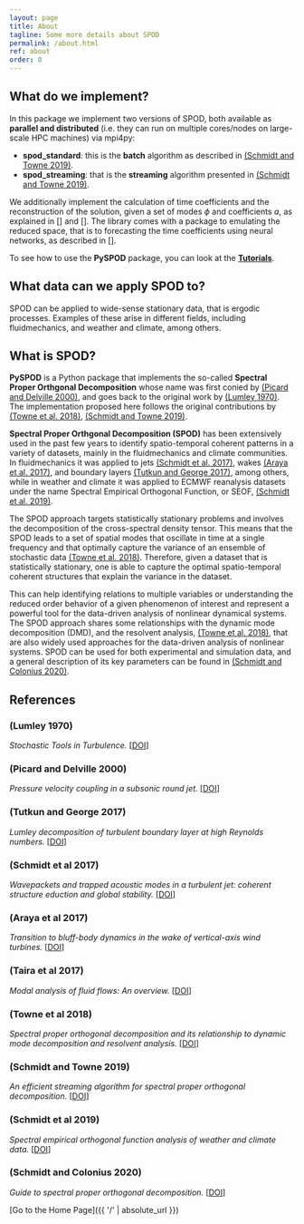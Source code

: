 ```yaml
---
layout: page
title: About
tagline: Some more details about SPOD
permalink: /about.html
ref: about
order: 0
---
```


## What do we implement?

In this package we implement two versions of SPOD, both available as **parallel and distributed** (i.e. they can run on multiple cores/nodes on large-scale HPC machines) via mpi4py:

  - **spod_standard**: this is the **batch** algorithm as described in [(Schmidt and Towne 2019)](schmidt-and-towne-2019).
  - **spod_streaming**: that is the **streaming** algorithm presented in [(Schmidt and Towne 2019)](schmidt-and-towne-2019).

We additionally implement the calculation of time coefficients and the reconstruction of the solution, given a set of modes $\phi$ and coefficients *a*, as explained in [] and []. The library comes with a package to emulating the reduced space, that is to forecasting the time coefficients using neural networks, as described in [].

To see how to use the **PySPOD** package, you can look at the [**Tutorials**](tutorials/README.md).

## What data can we apply SPOD to?

SPOD can be applied to wide-sense stationary data, that is ergodic processes. Examples of these arise in different fields, including fluidmechanics, and weather and climate, among others.

## What is SPOD?

**PySPOD** is a Python package that implements the so-called **Spectral Proper Orthgonal Decomposition** whose name was first conied by [(Picard and Delville 2000)](#picard-and-delville-2000), and goes back to the original work by [(Lumley 1970)](#lumley-1970). The implementation proposed here follows the original contributions by [(Towne et al. 2018)](#towne-et-al-2018), [(Schmidt and Towne 2019)](#schmidt-and-towne-2019).

**Spectral Proper Orthgonal Decomposition (SPOD)** has been extensively used in the past few years to identify spatio-temporal coherent patterns in a variety of datasets, mainly in the fluidmechanics and climate communities. In fluidmechanics it was applied to jets [(Schmidt et al. 2017)](#schmidt-et-al-2017), wakes [(Araya et al. 2017)](#araya-et-al-2017), and boundary layers [(Tutkun and George 2017)](#tutkun-and-george-2017), among others, while in weather and climate it was applied to ECMWF reanalysis datasets under the name Spectral Empirical Orthogonal Function, or SEOF, [(Schmidt et al. 2019)](#schmidt-et-al-2019).

The SPOD approach targets statistically stationary problems and involves the decomposition of the cross-spectral density tensor. This means that the SPOD leads to a set of spatial modes that oscillate in time at a single frequency and that optimally capture the variance of an ensemble of stochastic data [(Towne et al. 2018)](#towne-et-al-2018). Therefore, given a dataset that is statistically stationary, one is able to capture the optimal spatio-temporal coherent structures that explain the variance in the dataset.

This can help identifying relations to multiple variables or understanding the reduced order behavior of a given phenomenon of interest and represent a powerful tool for the data-driven analysis of nonlinear dynamical systems. The SPOD approach shares some relationships with the dynamic mode decomposition (DMD), and the resolvent analysis, [(Towne et al. 2018)](#Towne-et-al-2018), that are also widely used approaches for the data-driven analysis of nonlinear systems. SPOD can be used for both experimental and simulation data, and a general description of its key parameters can be found in [(Schmidt and Colonius 2020)](#schmidt-and-colonius-2020).  



## References

### (Lumley 1970)
*Stochastic Tools in Turbulence.* [[DOI](https://www.elsevier.com/books/stochastic-tools-in-turbulence/lumey/978-0-12-395772-6?aaref=https%3A%2F%2Fwww.google.com)]

### (Picard and Delville 2000)

*Pressure velocity coupling in a subsonic round jet.*
[[DOI](https://www.sciencedirect.com/science/article/abs/pii/S0142727X00000217)]

### (Tutkun and George 2017)

*Lumley decomposition of turbulent boundary layer at high Reynolds numbers.*
[[DOI](https://aip.scitation.org/doi/10.1063/1.4974746)]

### (Schmidt et al 2017)

*Wavepackets and trapped acoustic modes in a turbulent jet: coherent structure eduction and global stability.*
[[DOI](https://doi.org/10.1017/jfm.2017.407)]

### (Araya et al 2017)

*Transition to bluff-body dynamics in the wake of vertical-axis wind turbines.*
[[DOI]( https://doi.org/10.1017/jfm.2016.862)]

### (Taira et al 2017)

*Modal analysis of fluid flows: An overview.*
[[DOI](https://doi.org/10.2514/1.J056060)]

### (Towne et al 2018)

*Spectral proper orthogonal decomposition and its relationship to dynamic mode decomposition and resolvent analysis.*
[[DOI]( https://doi.org/10.1017/jfm.2018.283)]

### (Schmidt and Towne 2019)

*An efficient streaming algorithm for spectral proper orthogonal decomposition.*
[[DOI](https://doi.org/10.1016/j.cpc.2018.11.009)]

### (Schmidt et al 2019)

*Spectral empirical orthogonal function analysis of weather and climate data.*
[[DOI](https://doi.org/10.1175/MWR-D-18-0337.1)]

### (Schmidt and Colonius 2020)

*Guide to spectral proper orthogonal decomposition.*
[[DOI](https://doi.org/10.2514/1.J058809)]


[Go to the Home Page]({{ '/' | absolute_url }})
